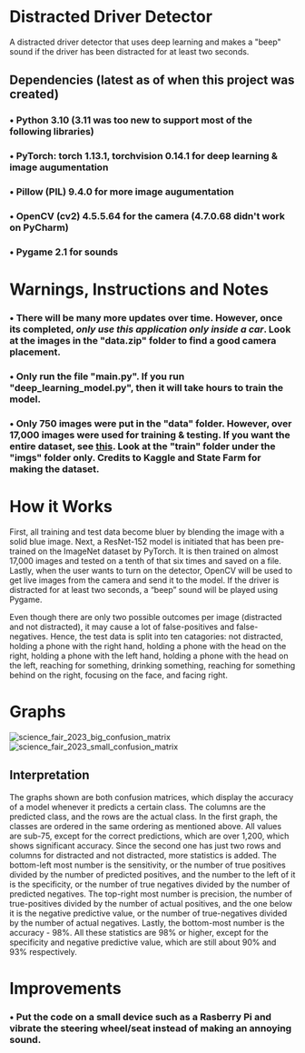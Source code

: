 # Distracted Driver Detector
A distracted driver detector that uses deep learning and makes a "beep" sound if the driver has been distracted for at least two seconds. 

## Dependencies (latest as of when this project was created)
### • Python 3.10 (3.11 was too new to support most of the following libraries)
### • PyTorch: torch 1.13.1, torchvision 0.14.1 for deep learning & image augumentation
### • Pillow (PIL) 9.4.0 for more image augumentation
### • OpenCV (cv2) 4.5.5.64 for the camera (4.7.0.68 didn't work on PyCharm)
### • Pygame 2.1 for sounds

# Warnings, Instructions and Notes
### • There will be many more updates over time. However, once its completed, *only use this application only inside a car*. Look at the images in the "data.zip" folder to find a good camera placement.
### • Only run the file "main.py". If you run "deep_learning_model.py", then it will take hours to train the model.
### • Only 750 images were put in the "data" folder. However, over 17,000 images were used for training & testing. If you want the entire dataset, see [this](https://www.kaggle.com/datasets/rightway11/state-farm-distracted-driver-detection). Look at the "train" folder under the "imgs" folder only. Credits to Kaggle and State Farm for making the dataset.

# How it Works
First, all training and test data become bluer by blending the image with a solid blue image. Next, a ResNet-152 model is initiated that has been pre-trained on the ImageNet dataset by PyTorch. It is then trained on almost 17,000 images and tested on a tenth of that six times and saved on a file. Lastly, when the user wants to turn on the detector, OpenCV will be used to get live images from the camera and send it to the model. If the driver is distracted for at least two seconds, a “beep” sound will be played using Pygame.

Even though there are only two possible outcomes per image (distracted and not distracted), it may cause a lot of false-positives and false-negatives. Hence, the test data is split into ten catagories: not distracted, holding a phone with the right hand, holding a phone with the head on the right, holding a phone with the left hand, holding a phone with the head on the left, reaching for something, drinking something, reaching for something behind on the right, focusing on the face, and facing right.

# Graphs
![science_fair_2023_big_confusion_matrix](https://user-images.githubusercontent.com/77818951/218295213-1af42226-f30f-4294-88a3-c6cbe9dfe8cc.png)
![science_fair_2023_small_confusion_matrix](https://user-images.githubusercontent.com/77818951/218295216-9f2e60ce-1e28-455d-a9c0-8ad0a17ee661.png)

## Interpretation
The graphs shown are both confusion matrices, which display the accuracy of a model whenever it predicts a certain class. The columns are the predicted class, and the rows are the actual class. In the first graph, the classes are ordered in the same ordering as mentioned above. All values are sub-75, except for the correct predictions, which are over 1,200, which shows significant accuracy. Since the second one has just two rows and columns for distracted and not distracted, more statistics is added. The bottom-left most number is the sensitivity, or the number of true positives divided by the number of predicted positives, and the number to the left of it is the specificity, or the number of true negatives divided by the number of predicted negatives. The top-right most number is precision, the number of true-positives divided by the number of actual positives, and the one below it is the negative predictive value, or the number of true-negatives divided by the number of actual negatives. Lastly, the bottom-most number is the accuracy - 98%. All these statistics are 98% or higher, except for the specificity and negative predictive value, which are still about 90% and 93% respectively.

# Improvements
### • Put the code on a small device such as a Rasberry Pi and vibrate the steering wheel/seat instead of making an annoying sound.
